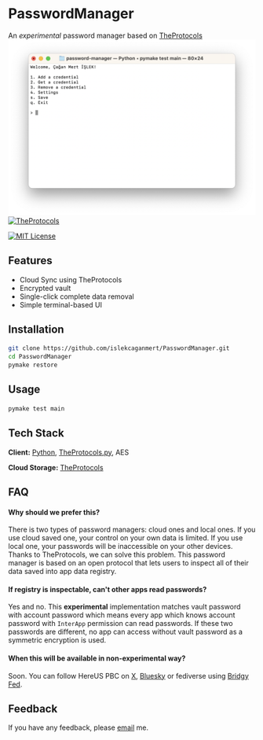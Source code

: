 
# PasswordManager

An *experimental* password manager based on [TheProtocols](https://theprotocols.islekcaganmert.me/)
![demo](https://raw.githubusercontent.com/islekcaganmert/PasswordManager/refs/heads/master/tests/screenshot.png)[![TheProtocols](https://img.shields.io/badge/TheProtocols-Synced-green
)](https://theprotocols.islekcaganmert.me/)

[![MIT License](https://img.shields.io/badge/License-MIT-green.svg)](https://choosealicense.com/licenses/mit/)


## Features

- Cloud Sync using TheProtocols
- Encrypted vault
- Single-click complete data removal
- Simple terminal-based UI
## Installation

```bash
git clone https://github.com/islekcaganmert/PasswordManager.git
cd PasswordManager
pymake restore
```
    
## Usage

```bash
pymake test main
```


## Tech Stack

**Client:** [Python](https://python.org), [TheProtocols.py](https://pypi.org/project/TheProtocols/), AES

**Cloud Storage:** [TheProtocols](https://theprotocols.islekcaganmert.me/)
## FAQ

#### Why should we prefer this?

There is two types of password managers: cloud ones and local ones. If you use cloud saved one, your control on your own data is limited. If you use local one, your passwords will be inaccessible on your other devices. Thanks to TheProtocols, we can solve this problem. This password manager is based on an open protocol that lets users to inspect all of their data saved into app data registry.

#### If registry is inspectable, can't other apps read passwords?

Yes and no. This **experimental** implementation matches vault password with account password which means every app which knows account password with `InterApp` permission can read passwords. If these two passwords are different, no app can access without vault password as a symmetric encryption is used.

#### When this will be available in non-experimental way?

Soon. You can follow HereUS PBC on [X](https://x.com/hereus_pbc), [Bluesky](https://bsky.app/profile/hereus.net) or fediverse using [Bridgy Fed](https://fed.brid.gy).
## Feedback

If you have any feedback, please [email](mailto:islekcaganmert@gmail.com) me.

